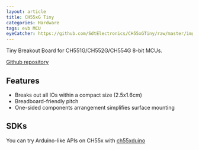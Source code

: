 ```yaml
---
layout: article
title: CH55xG Tiny
categories: Hardware
tags: evb MCU 
eyeCatcher: https://github.com/SdtElectronics/CH55xGTiny/raw/master/img/front.jpg
---
```


Tiny Breakout Board for CH551G/CH552G/CH554G 8-bit MCUs.

[Github repository](https://github.com/SdtElectronics/CH55xGTiny)
## Features
* Breaks out all IOs within a compact size (2.5x1.6cm)
* Breadboard-friendly pitch
* One-sided components arrangement simplifies surface mounting

## SDKs
You can try Arduino-like APIs on CH55x with [ch55xduino](https://github.com/DeqingSun/ch55xduino)
